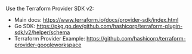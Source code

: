 Use the Terraform Provider SDK v2:
- Main docs: https://www.terraform.io/docs/provider-sdk/index.html
- Go SDK: https://pkg.go.dev/github.com/hashicorp/terraform-plugin-sdk/v2/helper/schema
- Terraform Provider Example: https://github.com/hashicorp/terraform-provider-googleworkspace

